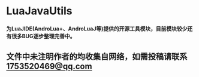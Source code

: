 # LuaJavaUtils

#### 为LuaJIDE(AndroLua+、AndroLuaJ等)提供的开源工具模块，目前模块较少还有很多BUG逐步整理完善中。

## 文件中未注明作者的均收集自网络，如需投稿请联系[1753520469@qq.com](mailto:1753520469@qq.com)

